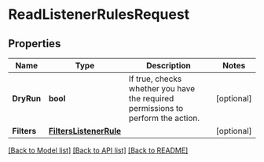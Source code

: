 # ReadListenerRulesRequest

## Properties

Name | Type | Description | Notes
------------ | ------------- | ------------- | -------------
**DryRun** | **bool** | If true, checks whether you have the required permissions to perform the action. | [optional] 
**Filters** | [**FiltersListenerRule**](FiltersListenerRule.md) |  | [optional] 

[[Back to Model list]](../README.md#documentation-for-models) [[Back to API list]](../README.md#documentation-for-api-endpoints) [[Back to README]](../README.md)


